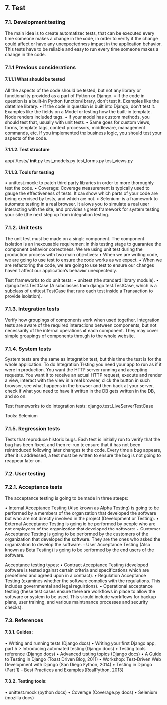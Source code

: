 ## 7. Test

### 7.1. Development testing
The main idea is to create automatized tests, that can be executed every time someone makes a change in the code, in order to verify if the change could affect or have any unexpectedness impact in the application behavior. This tests have to be reliable and easy to run every time someone makes a change in the code.


### 7.1.1 Previous considerations

#### 7.1.1.1 What should be tested
All the aspects of the code should be tested, but not any library or functionality provided as a part of Python or Django.
• If the code in question is a built-in Python function/library, don't test it. Examples like the datetime library.
• If the code in question is built into Django, don't test it. Examples like the fields on a Model or testing how the built-in template. Node renders included tags.
• If your model has custom methods, you should test that, usually with unit tests.
• Same goes for custom views, forms, template tags, context processors, middleware, management commands, etc. If you implemented the business logic, you should test your aspects of the code.

#### 7.1.1.2.  Test structure
  app/
      /tests/
          __init__.py
          test_models.py
          test_forms.py
          test_views.py

#### 7.1.1.3.  Tools for testing

• unittest.mock: to patch third party libraries in order to more thoroughly test the code.
• Coverage: Coverage measurement is typically used to gauge the effectiveness of tests. It can show which parts of your code are being exercised by tests, and which are not.
• Selenium: is a framework to automate testing in a real browser. It allows you to simulate a real user interacting with the site, and provides a great framework for system testing your site (the next step up from integration testing.


###  7.1.2. Unit tests

The unit test must be made on a single component. The component isolation is an inexcusable requirement in this testing stage to guarantee the component behavior correctness.
We are using unit test during the production process with two main objectives:
• When we are writing code, we are going to use test to ensure the code works as we expect.
• When we are refactoring the code, we are going to use test to ensure our changes haven’t affect our application’s behavior unexpectedly.

Test frameworks to do unit tests:
• unittest (the standard library module).
• django.test.TestCase (A subclasses from django.test.TestCase, which is a subclass of unittest.TestCase that runs each test inside a Transaction to provide isolation).


### 7.1.3. Integration tests
Verify how groupings of components work when used together. Integration tests are aware of the required interactions between components, but not necessarily of the internal operations of each component. They may cover simple groupings of components through to the whole website.


### 7.1.4. System tests
System tests are the same as integration test, but this time the test is for the whole application.
To do Integration Testing you need your app to run as if it were in production. You want the HTTP server running and accepting requests. You want it to receive an actual HTTP request, execute and render a view, interact with the view in a real browser, click the button in such browser, see what happens in the browser and then back at your server, check if what you need to have it written in the DB gets written in the DB, and so on.

Test frameworks to do integration tests:
django.test.LiveServerTestCase

Tools:
Selenium


### 7.1.5. Regression tests
Tests that reproduce historic bugs. Each test is initially run to verify that the bug has been fixed, and then re-run to ensure that it has not been reintroduced following later changes to the code.
Every time a bug appears, after it is addressed, a test must be written to ensure the bug is not going to reappear later on.


### 7.2. User testing

### 7.2.1. Acceptance tests

The acceptance testing is going to be made in three steeps:

• Internal Acceptance Testing (Also known as Alpha Testing) is going to be performed by a members of the organization that developed the software but who are not directly involved in the project (Development or Testing).
• External Acceptance Testing is going to be performed by people who are not employees of the organization that developed the software:
◦ Customer Acceptance Testing is going to be performed by the customers of the organization that developed the software. They are the ones who asked the organization to develop the software.
◦ User Acceptance Testing (Also known as Beta Testing) is going to be performed by the end users of the software.

Acceptance testing types:
• Contract Acceptance Testing (developed software is tested against certain criteria and specifications which are predefined and agreed upon in a contract).
• Regulation Acceptance Testing (examines whether the software complies with the regulations. This includes governmental and legal regulations).
• Operational acceptance testing (these test cases ensure there are workflows in place to allow the software or system to be used.
This should include workflows for backup plans, user training, and various maintenance processes and security checks).


### 7.3. References

#### 7.3.1. Guides:
• Writing and running tests (Django docs)
• Writing your first Django app, part 5 > Introducing automated testing (Django docs)
• Testing tools reference (Django docs)
• Advanced testing topics (Django docs)
• A Guide to Testing in Django (Toast Driven Blog, 2011)
• Workshop: Test-Driven Web Development with Django (San Diego Python, 2014)
• Testing in Django (Part 1) - Best Practices and Examples (RealPython, 2013)

#### 7.3.2. Testing tools:
• unittest.mock (python docs)
• Coverage (Coverage.py docs)
• Selenium (mozilla docs)
